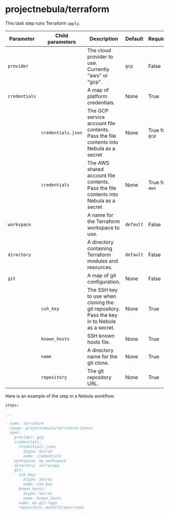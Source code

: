 # projectnebula/terraform

This task step runs Terraform `apply`.

| Parameter | Child parameters | Description | Default | Required |
|-----------|------------------|-------------|---------|----------|
| `provider` || The cloud provider to use. Currently "aws" or "gcp". | `gcp` | False |
| `credentials` || A map of platform credentials. | None | True |
|| `credentials.json` | The GCP service account file contents. Pass the file contents into Nebula as a secret | None | True for `gcp` |
|| `credentials` | The AWS shared account file contents. Pass the file contents into Nebula as a secret | None | True for `aws` |
| `workspace` || A name for the Terraform workspace to use. | `default` | False |
| `directory` || A directory containing Terraform modules and resources. | `default` | False |
| `git` || A map of git configuration. | None | False |
|| `ssh_key` | The SSH key to use when cloning the git repository. Pass the key in to Nebula as a secret. | None | True |
|| `known_hosts` | SSH known hosts file. | None | True |
|| `name` | A directory name for the git clone. | None | True |
|| `repository` | The git repository URL. | None | True |

Here is an example of the step in a Nebula workflow:

```YAML
steps:

...

- name: terraform
  image: projectnebula/terraform:latest
  spec:
    provider: gcp
    credentials:
      credentials.json: 
        $type: Secret
        name: credentials
    workspace: my_workspace
    directory: infra/app    
    git: 
      ssh_key:
        $type: Secret
        name: ssh_key
      known_hosts:
        $type: Secret
        name: known_hosts
      name: my-git-repo
      repository: path/to/your/repo
```